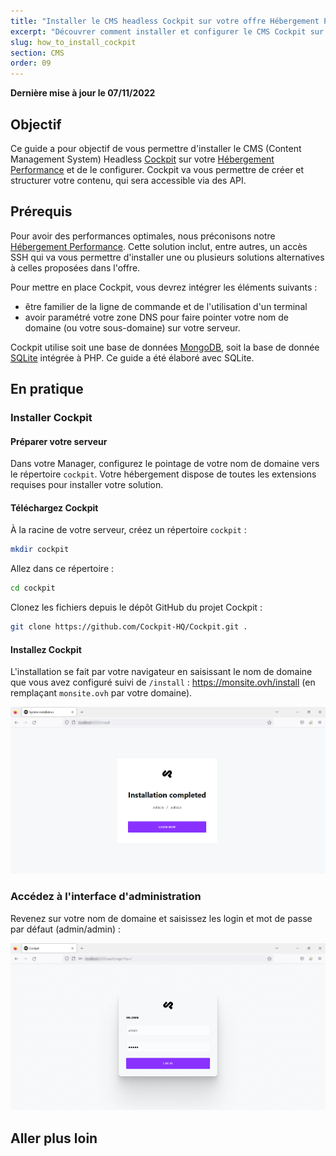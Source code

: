 ```yaml
---
title: "Installer le CMS headless Cockpit sur votre offre Hébergement Performance"
excerpt: "Découvrer comment installer et configurer le CMS Cockpit sur votre serveur en utilisant SSH"
slug: how_to_install_cockpit
section: CMS
order: 09
---
```


**Dernière mise à jour le 07/11/2022**

## Objectif

Ce guide a pour objectif de vous permettre d'installer le CMS (Content Management System) Headless [Cockpit](https://getcockpit.com/) sur votre [Hébergement Performance](https://www.ovhcloud.com/fr/web-hosting/performance-offer/) et de le configurer.
Cockpit va vous permettre de créer et structurer votre contenu, qui sera accessible via des API.

## Prérequis

Pour avoir des performances optimales, nous préconisons notre [Hébergement Performance](https://www.ovhcloud.com/fr/web-hosting/performance-offer/). Cette solution inclut, entre autres, un accès SSH qui va vous permettre d'installer une ou plusieurs solutions alternatives à celles proposées dans l'offre.

Pour mettre en place Cockpit, vous devrez intégrer les éléments suivants :
- être familier de la ligne de commande et de l'utilisation d'un terminal
- avoir paramétré votre zone DNS pour faire pointer votre nom de domaine (ou votre sous-domaine) sur votre serveur.

Cockpit utilise soit une base de données [MongoDB](https://www.mongodb.com/), soit la base de donnée [SQLite](https://www.sqlite.org/) intégrée à PHP.
Ce guide a été élaboré avec SQLite.

## En pratique

### Installer Cockpit

#### Préparer votre serveur

Dans votre Manager, configurez le pointage de votre nom de domaine vers le répertoire `cockpit`.
Votre hébergement dispose de toutes les extensions requises pour installer votre solution.

#### Téléchargez Cockpit

À la racine de votre serveur, créez un répertoire `cockpit` :

```sh
mkdir cockpit
```

Allez dans ce répertoire :

```sh
cd cockpit
```

Clonez les fichiers depuis le dépôt GitHub du projet Cockpit :

```sh
git clone https://github.com/Cockpit-HQ/Cockpit.git .
```

#### Installez Cockpit

L'installation se fait par votre navigateur en saisissant le nom de domaine que vous avez configuré suivi de `/install` : https://monsite.ovh/install (en remplaçant `monsite.ovh` par votre domaine).

![Page d'installation de Cockpit](images/how_to_install_cockpit%5B1%5D.png)

### Accédez à l'interface d'administration

Revenez sur votre nom de domaine et saisissez les login et mot de passe par défaut (admin/admin) :

![Accès interface admin](images/how_to_install_cockpit%5B2%5D.png)

####




## Aller plus loin
